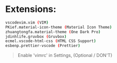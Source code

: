 # Extensions:

```sh
vscodevim.vim (VIM)
PKief.material-icon-theme (Material Icon Theme)
zhuangtongfa.material-theme (One Dark Pro)
jdinhlife.gruvbox (Gruvbox)
ecmel.vscode-html-css (HTML CSS Support)
esbenp.prettier-vscode (Prettier)
```

> Enable 'vimrc' in Settings, (Optional / DON'T)

